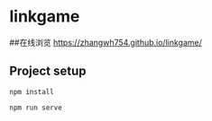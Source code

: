 # linkgame
##在线浏览
https://zhangwh754.github.io/linkgame/

## Project setup
```
npm install
```
```
npm run serve
```
